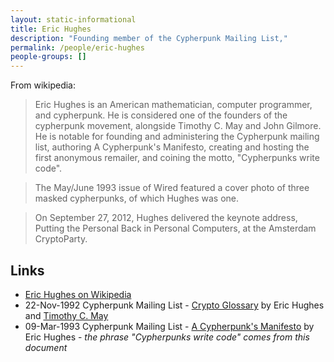 ```yaml
---
layout: static-informational
title: Eric Hughes
description: "Founding member of the Cypherpunk Mailing List,"
permalink: /people/eric-hughes
people-groups: []
---
```


From wikipedia:

> Eric Hughes is an American mathematician, computer programmer, and cypherpunk. He is considered one of the founders of the cypherpunk movement, alongside Timothy C. May and John Gilmore. He is notable for founding and administering the Cypherpunk mailing list, authoring A Cypherpunk's Manifesto, creating and hosting the first anonymous remailer, and coining the motto, "Cypherpunks write code".

> The May/June 1993 issue of Wired featured a cover photo of three masked cypherpunks, of which Hughes was one.

> On September 27, 2012, Hughes delivered the keynote address, Putting the Personal Back in Personal Computers, at the Amsterdam CryptoParty.

## Links

* [Eric Hughes on Wikipedia](https://en.wikipedia.org/wiki/Eric_Hughes_%28cypherpunk%29)
* 22-Nov-1992 Cypherpunk Mailing List - [Crypto Glossary](http://nakamotoinstitute.org/static/docs/crypto-glossary.txt) by Eric Hughes and [Timothy C. May](/people/timothy_c_may.md)
* 09-Mar-1993 Cypherpunk Mailing List - [A Cypherpunk's Manifesto](https://www.activism.net/cypherpunk/manifesto.html) by Eric Hughes - _the phrase "Cypherpunks write code" comes from this document_
